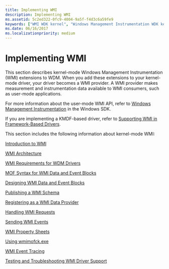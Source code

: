 ```yaml
---
title: Implementing WMI
description: Implementing WMI
ms.assetid: 5c2ed322-0fc9-4004-9a5f-f4d3c6a59fe9
keywords: ["WMI WDK kernel", "Windows Management Instrumentation WDK kernel", "extensions WDK WMI", "measurement data WDK WMI", "instrumentation data WDK WMI", "user-mode WMI WDK", "WMI WDK user-mode", "Windows Management Instrumentation WDK user-mode", "kernel-mode drivers WDK , WMI"]
ms.date: 06/16/2017
ms.localizationpriority: medium
---
```


# Implementing WMI





This section describes kernel-mode Windows Management Instrumentation (WMI) extensions to WDM. When you add these extensions to your kernel-mode driver, your driver becomes a WMI provider. A WMI provider makes measurement and instrumentation data available to WMI consumers, such as user-mode applications.

For more information about the user-mode WMI API, refer to [Windows Management Instrumentation](https://msdn.microsoft.com/library/aa394582(VS.85).aspx) in the Windows SDK.

If you are implementing a KMDF-based driver, refer to [Supporting WMI in Framework-Based Drivers](https://msdn.microsoft.com/library/windows/hardware/ff544711).

This section includes the following information about kernel-mode WMI:

[Introduction to WMI](introduction-to-wmi.md)

[WMI Architecture](wmi-architecture.md)

[WMI Requirements for WDM Drivers](wmi-requirements-for-wdm-drivers.md)

[MOF Syntax for WMI Data and Event Blocks](mof-syntax-for-wmi-data-and-event-blocks.md)

[Designing WMI Data and Event Blocks](designing-wmi-data-and-event-blocks.md)

[Publishing a WMI Schema](publishing-a-wmi-schema.md)

[Registering as a WMI Data Provider](registering-as-a-wmi-data-provider.md)

[Handling WMI Requests](handling-wmi-requests.md)

[Sending WMI Events](sending-wmi-events.md)

[WMI Property Sheets](wmi-property-sheets.md)

[Using wmimofck.exe](using-wmimofck-exe.md)

[WMI Event Tracing](wmi-event-tracing.md)

[Testing and Troubleshooting WMI Driver Support](testing-and-troubleshooting-wmi-driver-support.md)

 

 





